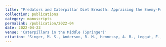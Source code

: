 ```yaml
---
title: "Predators and Caterpillar Diet Breadth: Appraising the Enemy-Free Space Hypothesis"
collection: publications
category: manuscripts
permalink: /publication/2022-04
date: 2022-04-23
venue: 'Caterpillars in the Middle (Springer)'
citation: 'Singer, M. S., Anderson, R. M., Hennessy, A. B., Leggat, E., Prasad, A., Rathe, S., Silverstone, B., & Wyatt, T. J. (2022). Predators and Caterpillar Diet Breadth: Appraising the Enemy-Free Space Hypothesis. In R. J. Marquis & S. Koptur (Eds.), Caterpillars in the Middle: Tritrophic Interactions in a Changing World (pp. 273–296). Springer International Publishing. https://doi.org/10.1007/978-3-030-86688-4_9'
---
```

